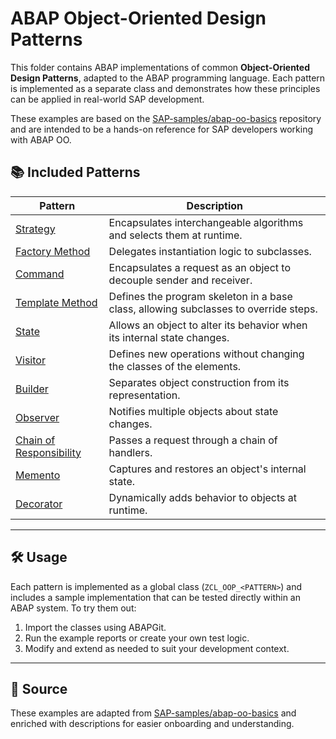 # ABAP Object-Oriented Design Patterns

This folder contains ABAP implementations of common **Object-Oriented Design Patterns**, adapted to the ABAP programming language. Each pattern is implemented as a separate class and demonstrates how these principles can be applied in real-world SAP development.

These examples are based on the [SAP-samples/abap-oo-basics](https://github.com/SAP-samples/abap-oo-basics) repository and are intended to be a hands-on reference for SAP developers working with ABAP OO.

## 📚 Included Patterns

| Pattern | Description |
|--------|-------------|
| [Strategy](./zcl_oop_strategy) | Encapsulates interchangeable algorithms and selects them at runtime. |
| [Factory Method](./zcl_oop_factory_method) | Delegates instantiation logic to subclasses. |
| [Command](./zcl_oop_command) | Encapsulates a request as an object to decouple sender and receiver. |
| [Template Method](./zcl_oop_template) | Defines the program skeleton in a base class, allowing subclasses to override steps. |
| [State](./zcl_oop_state) | Allows an object to alter its behavior when its internal state changes. |
| [Visitor](./zcl_oop_visitor) | Defines new operations without changing the classes of the elements. |
| [Builder](./zcl_oop_builder) | Separates object construction from its representation. |
| [Observer](./zcl_oop_observer) | Notifies multiple objects about state changes. |
| [Chain of Responsibility](./zcl_oop_chain_of_responsibility) | Passes a request through a chain of handlers. |
| [Memento](./zcl_oop_memento) | Captures and restores an object's internal state. |
| [Decorator](./zcl_oop_decorator) | Dynamically adds behavior to objects at runtime. |

---

## 🛠 Usage

Each pattern is implemented as a global class (`ZCL_OOP_<PATTERN>`) and includes a sample implementation that can be tested directly within an ABAP system. To try them out:

1. Import the classes using ABAPGit.
2. Run the example reports or create your own test logic.
3. Modify and extend as needed to suit your development context.

---

## 📌 Source

These examples are adapted from [SAP-samples/abap-oo-basics](https://github.com/SAP-samples/abap-oo-basics) and enriched with descriptions for easier onboarding and understanding.

